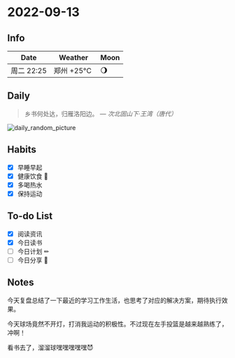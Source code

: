 # 2022-09-13

## Info

| Date           | Weather      | Moon |
| -------------- | ------------ | ---- |
| 周二 22:25 | 郑州 +25°C ️   | 🌖 |

## Daily

> 乡书何处达，归雁洛阳边。
> — *次北固山下·王湾（唐代）*

![daily_random_picture](https://images.unsplash.com/photo-1504556106489-6d450910aeb3?crop=entropy&cs=tinysrgb&fit=crop&fm=jpg&h=1080&ixid=MnwxfDB8MXxyYW5kb218MHx8bW91bnRhaW4sd2F0ZXIsbGFuZHNjYXBlLGdhbGF4eSxjaXR5fHx8fHx8MTY2MzA3OTE2OQ&ixlib=rb-1.2.1&q=80&utm_campaign=api-credit&utm_medium=referral&utm_source=unsplash_source&w=1920)

## Habits

- [x] 早睡早起 
- [x] 健康饮食 🥗
- [x] 多喝热水 ️
- [x] 保持运动 

## To-do List

- [x] 阅读资讯 
- [x] 今日读书 
- [ ] 今日计划 ✏
- [ ] 今日分享 📌

## Notes

今天复盘总结了一下最近的学习工作生活，也思考了对应的解决方案，期待执行效果。

今天球场竟然不开灯，打消我运动的积极性。不过现在左手投篮是越来越熟练了，冲啊！

看书去了，溜溜球嘿嘿嘿嘿嘿😈